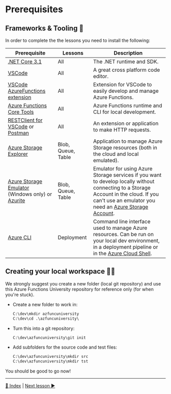 # Prerequisites

## Frameworks & Tooling 🧰

In order to complete the the lessons you need to install the following:

|Prerequisite|Lessons|Description
|-|-|-
|[.NET Core 3.1](https://dotnet.microsoft.com/download/dotnet-core)|All|The .NET runtime and SDK.
|[VSCode](https://code.visualstudio.com/Download)|All|A great cross platform code editor.
|[VSCode AzureFunctions extension](https://github.com/Microsoft/vscode-azurefunctions)|All|Extension for VSCode to easily develop and manage Azure Functions.
|[Azure Functions Core Tools](https://github.com/Azure/azure-functions-core-tools)|All|Azure Functions runtime and CLI for local development.
|[RESTClient for VSCode](https://marketplace.visualstudio.com/items?itemName=humao.rest-client) or [Postman](https://www.postman.com/)|All|An extension or  application to make HTTP requests.
|[Azure Storage Explorer](https://azure.microsoft.com/en-us/features/storage-explorer/)|Blob, Queue, Table|Application to manage Azure Storage resources (both in the cloud and local emulated).
|[Azure Storage Emulator](https://docs.microsoft.com/en-us/azure/storage/common/storage-use-emulator) (Windows only) or [Azurite](https://docs.microsoft.com/en-us/azure/storage/common/storage-use-azurite)|Blob, Queue, Table|Emulator for using Azure Storage services if you want to develop locally without connecting to a Storage Account in the cloud. If you can't use an emulator you need an [Azure Storage Account](https://docs.microsoft.com/en-us/azure/storage/common/storage-account-create?tabs=azure-portal).
|[Azure CLI](https://docs.microsoft.com/en-us/cli/azure/what-is-azure-cli)|Deployment|Command line interface used to manage Azure resources. Can be run on your local dev environment, in a deployment pipeline or in the [Azure Cloud Shell](https://docs.microsoft.com/en-us/azure/cloud-shell/overview).

## Creating your local workspace 👩‍💻

We strongly suggest you create a new folder (local git repository) and use this Azure Functions University repository for reference only (for when you're stuck).

- Create a new folder to work in:

    ```cmd
    C:\dev\mkdir azfuncuniversity
    C:\dev\cd .\azfuncuniversity\
    ```

- Turn this into a git repository:

    ```cmd
    C:\dev\azfuncuniversity\git init
    ```

- Add subfolders for the source code and test files:

    ```cmd
    C:\dev\azfuncuniversity\mkdir src
    C:\dev\azfuncuniversity\mkdir tst
    ```

You should be good to go now!

---
[🔼 Index](_index.md) | [Next lesson ▶](http-dotnet.md)
